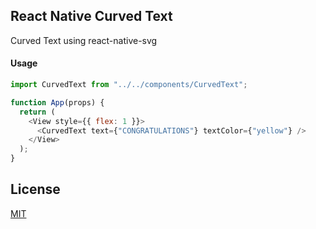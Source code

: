 ## React Native Curved Text

Curved Text using react-native-svg

#### Usage

```js
import CurvedText from "../../components/CurvedText";

function App(props) {
  return (
    <View style={{ flex: 1 }}>
      <CurvedText text={"CONGRATULATIONS"} textColor={"yellow"} />
    </View>
  );
}
```

## License

[MIT](https://choosealicense.com/licenses/mit/)
